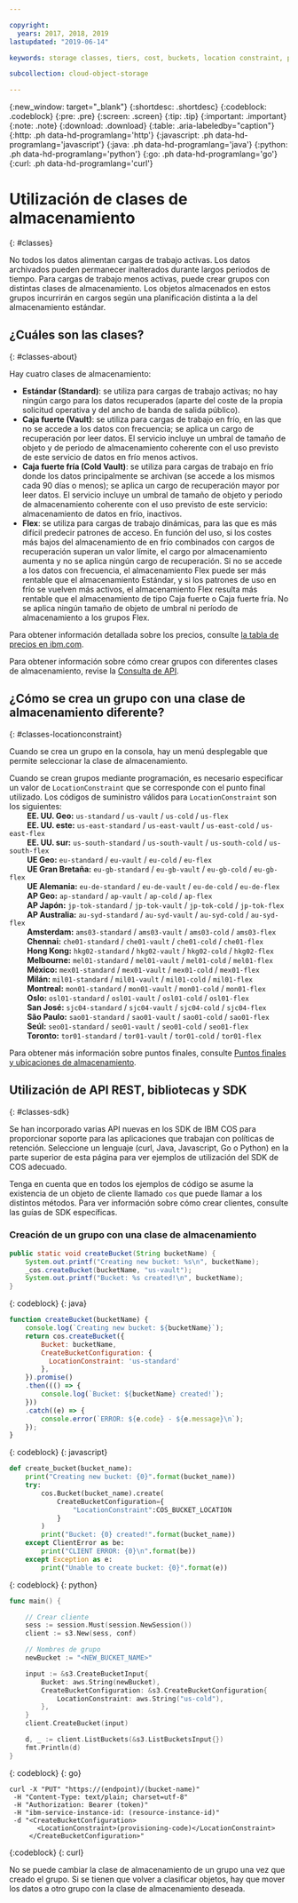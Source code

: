 ```yaml
---

copyright:
  years: 2017, 2018, 2019
lastupdated: "2019-06-14"

keywords: storage classes, tiers, cost, buckets, location constraint, provisioning code, locationconstraint

subcollection: cloud-object-storage

---
```

{:new_window: target="_blank"}
{:shortdesc: .shortdesc}
{:codeblock: .codeblock}
{:pre: .pre}
{:screen: .screen}
{:tip: .tip}
{:important: .important}
{:note: .note}
{:download: .download} 
{:table: .aria-labeledby="caption"}
{:http: .ph data-hd-programlang='http'} 
{:javascript: .ph data-hd-programlang='javascript'} 
{:java: .ph data-hd-programlang='java'} 
{:python: .ph data-hd-programlang='python'}
{:go: .ph data-hd-programlang='go'}
{:curl: .ph data-hd-programlang='curl'}

# Utilización de clases de almacenamiento
{: #classes}

No todos los datos alimentan cargas de trabajo activas. Los datos archivados pueden permanecer inalterados durante largos periodos de tiempo. Para cargas de trabajo menos activas, puede crear grupos con distintas clases de almacenamiento. Los objetos almacenados en estos grupos incurrirán en cargos según una planificación distinta a la del almacenamiento estándar.

## ¿Cuáles son las clases?
{: #classes-about}

Hay cuatro clases de almacenamiento:

*  **Estándar (Standard)**: se utiliza para cargas de trabajo activas; no hay ningún cargo para los datos recuperados (aparte del coste de la propia solicitud operativa y del ancho de banda de salida público).
*  **Caja fuerte (Vault)**: se utiliza para cargas de trabajo en frío, en las que no se accede a los datos con frecuencia; se aplica un cargo de recuperación por leer datos. El servicio incluye un umbral de tamaño de objeto y de periodo de almacenamiento coherente con el uso previsto de este servicio de datos en frío menos activos.
*  **Caja fuerte fría (Cold Vault)**: se utiliza para cargas de trabajo en frío donde los datos principalmente se archivan (se accede a los mismos cada 90 días o menos); se aplica un cargo de recuperación mayor por leer datos. El servicio incluye un umbral de tamaño de objeto y periodo de almacenamiento coherente con el uso previsto de este servicio: almacenamiento de datos en frío, inactivos.
*  **Flex**: se utiliza para cargas de trabajo dinámicas, para las que es más difícil predecir patrones de acceso. En función del uso, si los costes más bajos del almacenamiento de en frío combinados con cargos de recuperación superan un valor límite, el cargo por almacenamiento aumenta y no se aplica ningún cargo de recuperación. Si no se accede a los datos con frecuencia, el almacenamiento Flex puede ser más rentable que el almacenamiento Estándar, y si los patrones de uso en frío se vuelven más activos, el almacenamiento Flex resulta más rentable que el almacenamiento de tipo Caja fuerte o Caja fuerte fría. No se aplica ningún tamaño de objeto de umbral ni período de almacenamiento a los grupos Flex.

Para obtener información detallada sobre los precios, consulte [la tabla de precios en ibm.com](https://www.ibm.com/cloud/object-storage#s3api).

Para obtener información sobre cómo crear grupos con diferentes clases de almacenamiento, revise la [Consulta de API](/docs/services/cloud-object-storage/api-reference?topic=cloud-object-storage-compatibility-api-bucket-operations#compatibility-api-storage-class).

## ¿Cómo se crea un grupo con una clase de almacenamiento diferente?
{: #classes-locationconstraint}

Cuando se crea un grupo en la consola, hay un menú desplegable que permite seleccionar la clase de almacenamiento. 

Cuando se crean grupos mediante programación, es necesario especificar un valor de `LocationConstraint` que se corresponde con el punto final utilizado. Los códigos de suministro válidos para `LocationConstraint` son los siguientes: <br>
&emsp;&emsp;  **EE. UU. Geo:** `us-standard` / `us-vault` / `us-cold` / `us-flex` <br>
&emsp;&emsp;  **EE. UU. este:** `us-east-standard` / `us-east-vault`  / `us-east-cold` / `us-east-flex` <br>
&emsp;&emsp;  **EE. UU. sur:** `us-south-standard` / `us-south-vault`  / `us-south-cold` / `us-south-flex` <br>
&emsp;&emsp;  **UE Geo:** `eu-standard` / `eu-vault` / `eu-cold` / `eu-flex` <br>
&emsp;&emsp;  **UE Gran Bretaña:** `eu-gb-standard` / `eu-gb-vault` / `eu-gb-cold` / `eu-gb-flex` <br>
&emsp;&emsp;  **UE Alemania:** `eu-de-standard` / `eu-de-vault` / `eu-de-cold` / `eu-de-flex` <br>
&emsp;&emsp;  **AP Geo:** `ap-standard` / `ap-vault` / `ap-cold` / `ap-flex` <br>
&emsp;&emsp;  **AP Japón:** `jp-tok-standard` / `jp-tok-vault` / `jp-tok-cold` / `jp-tok-flex` <br>
&emsp;&emsp;  **AP Australia:** `au-syd-standard` / `au-syd-vault` / `au-syd-cold` / `au-syd-flex` <br>
&emsp;&emsp;  **Amsterdam:** `ams03-standard` / `ams03-vault` / `ams03-cold` / `ams03-flex` <br>
&emsp;&emsp;  **Chennai:** `che01-standard` / `che01-vault` / `che01-cold` / `che01-flex` <br>
&emsp;&emsp;  **Hong Kong:** `hkg02-standard` / `hkg02-vault` / `hkg02-cold` / `hkg02-flex` <br>
&emsp;&emsp;  **Melbourne:** `mel01-standard` / `mel01-vault` / `mel01-cold` / `mel01-flex` <br>
&emsp;&emsp;  **México:** `mex01-standard` / `mex01-vault` / `mex01-cold` / `mex01-flex` <br>
&emsp;&emsp;  **Milán:** `mil01-standard` / `mil01-vault` / `mil01-cold` / `mil01-flex` <br>
&emsp;&emsp;  **Montreal:** `mon01-standard` / `mon01-vault` / `mon01-cold` / `mon01-flex` <br>
&emsp;&emsp;  **Oslo:** `osl01-standard` / `osl01-vault` / `osl01-cold` / `osl01-flex` <br>
&emsp;&emsp;  **San José:** `sjc04-standard` / `sjc04-vault` / `sjc04-cold` / `sjc04-flex` <br>
&emsp;&emsp;  **São Paulo:** `sao01-standard` / `sao01-vault` / `sao01-cold` / `sao01-flex` <br>
&emsp;&emsp;  **Seúl:** `seo01-standard` / `seo01-vault` / `seo01-cold` / `seo01-flex` <br>
&emsp;&emsp;  **Toronto:** `tor01-standard` / `tor01-vault` / `tor01-cold` / `tor01-flex` <br>


Para obtener más información sobre puntos finales, consulte [Puntos finales y ubicaciones de almacenamiento](/docs/services/cloud-object-storage?topic=cloud-object-storage-endpoints#endpoints).

## Utilización de API REST, bibliotecas y SDK
{: #classes-sdk}

Se han incorporado varias API nuevas en los SDK de IBM COS para proporcionar soporte para las aplicaciones que trabajan con políticas de retención. Seleccione un lenguaje (curl, Java, Javascript, Go o Python) en la parte superior de esta página para ver ejemplos de utilización del SDK de COS adecuado. 

Tenga en cuenta que en todos los ejemplos de código se asume la existencia de un objeto de cliente llamado `cos` que puede llamar a los distintos métodos. Para ver información sobre cómo crear clientes, consulte las guías de SDK específicas.


### Creación de un grupo con una clase de almacenamiento

```java
public static void createBucket(String bucketName) {
    System.out.printf("Creating new bucket: %s\n", bucketName);
    _cos.createBucket(bucketName, "us-vault");
    System.out.printf("Bucket: %s created!\n", bucketName);
}
```
{: codeblock}
{: java}


```javascript
function createBucket(bucketName) {
    console.log(`Creating new bucket: ${bucketName}`);
    return cos.createBucket({
        Bucket: bucketName,
        CreateBucketConfiguration: {
          LocationConstraint: 'us-standard'
        },        
    }).promise()
    .then((() => {
        console.log(`Bucket: ${bucketName} created!`);
    }))
    .catch((e) => {
        console.error(`ERROR: ${e.code} - ${e.message}\n`);
    });
}
```
{: codeblock}
{: javascript}


```py
def create_bucket(bucket_name):
    print("Creating new bucket: {0}".format(bucket_name))
    try:
        cos.Bucket(bucket_name).create(
            CreateBucketConfiguration={
                "LocationConstraint":COS_BUCKET_LOCATION
            }
        )
        print("Bucket: {0} created!".format(bucket_name))
    except ClientError as be:
        print("CLIENT ERROR: {0}\n".format(be))
    except Exception as e:
        print("Unable to create bucket: {0}".format(e))
```
{: codeblock}
{: python}

```go
func main() {

    // Crear cliente
    sess := session.Must(session.NewSession())
    client := s3.New(sess, conf)

    // Nombres de grupo
    newBucket := "<NEW_BUCKET_NAME>"

    input := &s3.CreateBucketInput{
        Bucket: aws.String(newBucket),
        CreateBucketConfiguration: &s3.CreateBucketConfiguration{
            LocationConstraint: aws.String("us-cold"),
        },
    }
    client.CreateBucket(input)

    d, _ := client.ListBuckets(&s3.ListBucketsInput{})
    fmt.Println(d)
}
```
{: codeblock}
{: go}


```
curl -X "PUT" "https://(endpoint)/(bucket-name)"
 -H "Content-Type: text/plain; charset=utf-8"
 -H "Authorization: Bearer (token)"
 -H "ibm-service-instance-id: (resource-instance-id)"
 -d "<CreateBucketConfiguration>
       <LocationConstraint>(provisioning-code)</LocationConstraint>
     </CreateBucketConfiguration>"
```
{:codeblock}
{: curl}

No se puede cambiar la clase de almacenamiento de un grupo una vez que creado el grupo. Si se tienen que volver a clasificar objetos, hay que mover los datos a otro grupo con la clase de almacenamiento deseada. 
